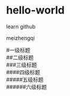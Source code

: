 # hello-world
learn github

meizhengqi

#一级标题  
##二级标题  
###三级标题  
####四级标题  
#####五级标题  
######六级标题
